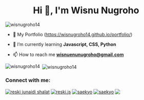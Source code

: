 <h1 align="center">Hi 👋, I'm Wisnu Nugroho</h1>

<p align="left"> <img src="https://komarev.com/ghpvc/?username=wisnugroho14&label=Profile%20views&color=0e75b6&style=flat" alt="wisnugroho14" /> </p>

- 🔭 My Portfolio (https://wisnugroho14.github.io/portfolio/)

- 🌱 I’m currently learning **Javascript, CSS, Python**

- 📫 How to reach me **wisnuenunugroho@gmail.com**
</p>

<p><img align="left" src="https://github-readme-stats.vercel.app/api/top-langs?username=wisnugroho14&show_icons=true&locale=en&layout=compact" alt="wisnugroho14" /></p>

<p>&nbsp;<img align="center" src="https://github-readme-stats.vercel.app/api?username=wisnugroho14&show_icons=true&locale=en" alt="wisnugroho14" /></p>

<h3 align="left">Connect with me:</h3>
<p align="left">
<a href="https://www.linkedin.com/in/reski-junaidi-shalat/" target="blank"><img align="center" src="https://img.shields.io/badge/LinkedIn-0077B5?style=for-the-badge&logo=linkedin&logoColor=white" alt="reski junaidi shalat"/></a>
<a href="https://instagram.com/reski.js" target="blank"><img align="center" src="https://img.shields.io/badge/Instagram-E4405F?style=for-the-badge&logo=instagram&logoColor=white" alt="reski.js"/></a>
<!-- <a href="https://www.youtube.com/channel/UCpZMQZPWWW2gVPS8qOncbog?view_as=subscriber" target="blank"><img align="center" src="https://img.shields.io/badge/YouTube-FF0000?style=for-the-badge&logo=youtube&logoColor=white" alt="saekyo"/></a> -->
<a href="https://t.me/Saekyo" target="blank"><img align="center" src="https://img.shields.io/badge/Telegram-2CA5E0?style=for-the-badge&logo=telegram&logoColor=white" alt="saekyo"/></a>
<a href="mailto:reskijunaidishalat@gmail.com" target="blank"><img align="center" src="https://img.shields.io/badge/Gmail-D14836?style=for-the-badge&logo=gmail&logoColor=white" alt="saekyo"/></a>
<a href="https://discordapp.com/users/435419273590996993/" target="blank"><img align="center" src="https://img.shields.io/badge/Discord-7289DA?style=for-the-badge&logo=discord&logoColor=white"/></a>
<!-- <a href="https://open.spotify.com/user/21wwlpi44jidkjrbinege4qqq?si=-9WmybBmQp-7pbqZGKyBFQ" target="blank"><img align="center" src="https://img.shields.io/badge/Spotify-1ED760?&style=for-the-badge&logo=spotify&logoColor=white"/></a> -->
